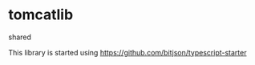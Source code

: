 # tomcatlib

shared



This library is started using https://github.com/bitjson/typescript-starter

